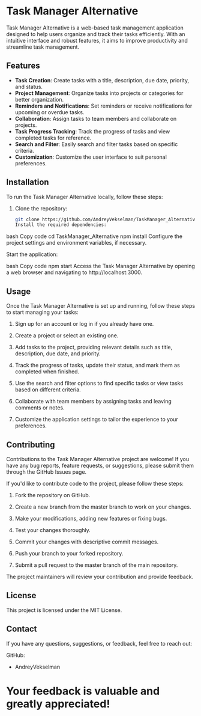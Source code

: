 # Task Manager Alternative

Task Manager Alternative is a web-based task management application designed to help users organize and track their tasks efficiently. With an intuitive interface and robust features, it aims to improve productivity and streamline task management.

<!-- ![Task Manager Alternative Screenshot](./screenshot.png) -->

## Features

- **Task Creation**: Create tasks with a title, description, due date, priority, and status.
- **Project Management**: Organize tasks into projects or categories for better organization.
- **Reminders and Notifications**: Set reminders or receive notifications for upcoming or overdue tasks.
- **Collaboration**: Assign tasks to team members and collaborate on projects.
- **Task Progress Tracking**: Track the progress of tasks and view completed tasks for reference.
- **Search and Filter**: Easily search and filter tasks based on specific criteria.
- **Customization**: Customize the user interface to suit personal preferences.

## Installation

To run the Task Manager Alternative locally, follow these steps:

1. Clone the repository:

   ```bash
   git clone https://github.com/AndreyVekselman/TaskManager_Alternative.git
   Install the required dependencies:
   ```

bash
Copy code
cd TaskManager_Alternative
npm install
Configure the project settings and environment variables, if necessary.

Start the application:

bash
Copy code
npm start
Access the Task Manager Alternative by opening a web browser and navigating to http://localhost:3000.

## Usage

Once the Task Manager Alternative is set up and running, follow these steps to start managing your tasks:

1. Sign up for an account or log in if you already have one.

2. Create a project or select an existing one.

3. Add tasks to the project, providing relevant details such as title, description, due date, and priority.

4. Track the progress of tasks, update their status, and mark them as completed when finished.

5. Use the search and filter options to find specific tasks or view tasks based on different criteria.

6. Collaborate with team members by assigning tasks and leaving comments or notes.

7. Customize the application settings to tailor the experience to your preferences.

## Contributing

Contributions to the Task Manager Alternative project are welcome! If you have any bug reports, feature requests, or suggestions, please submit them through the GitHub Issues page.

If you'd like to contribute code to the project, please follow these steps:

1. Fork the repository on GitHub.

2. Create a new branch from the master branch to work on your changes.

3. Make your modifications, adding new features or fixing bugs.

4. Test your changes thoroughly.

5. Commit your changes with descriptive commit messages.

6. Push your branch to your forked repository.

7. Submit a pull request to the master branch of the main repository.

The project maintainers will review your contribution and provide feedback.

## License

This project is licensed under the MIT License.

## Contact

If you have any questions, suggestions, or feedback, feel free to reach out:

GitHub:

- AndreyVekselman

# Your feedback is valuable and greatly appreciated!
